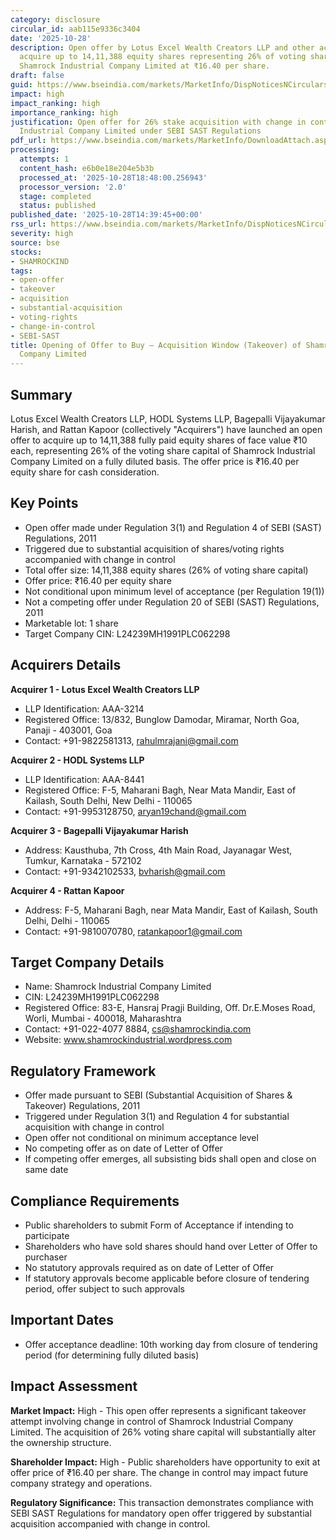 ```yaml
---
category: disclosure
circular_id: aab115e9336c3404
date: '2025-10-28'
description: Open offer by Lotus Excel Wealth Creators LLP and other acquirers to
  acquire up to 14,11,388 equity shares representing 26% of voting share capital of
  Shamrock Industrial Company Limited at ₹16.40 per share.
draft: false
guid: https://www.bseindia.com/markets/MarketInfo/DispNoticesNCirculars.aspx?Noticeid={08B804F9-B150-4289-B3D2-21E9CA2C4A48}&noticeno=20251028-49&dt=10/28/2025&icount=49&totcount=64&flag=0
impact: high
impact_ranking: high
importance_ranking: high
justification: Open offer for 26% stake acquisition with change in control of Shamrock
  Industrial Company Limited under SEBI SAST Regulations
pdf_url: https://www.bseindia.com/markets/MarketInfo/DownloadAttach.aspx?id=20251028-49&attachedId=26ec1ed4-a32a-490f-aa40-740df247e71e
processing:
  attempts: 1
  content_hash: e6b0e18e204e5b3b
  processed_at: '2025-10-28T18:48:00.256943'
  processor_version: '2.0'
  stage: completed
  status: published
published_date: '2025-10-28T14:39:45+00:00'
rss_url: https://www.bseindia.com/markets/MarketInfo/DispNoticesNCirculars.aspx?Noticeid={08B804F9-B150-4289-B3D2-21E9CA2C4A48}&noticeno=20251028-49&dt=10/28/2025&icount=49&totcount=64&flag=0
severity: high
source: bse
stocks:
- SHAMROCKIND
tags:
- open-offer
- takeover
- acquisition
- substantial-acquisition
- voting-rights
- change-in-control
- SEBI-SAST
title: Opening of Offer to Buy – Acquisition Window (Takeover) of Shamrock Industrial
  Company Limited
---
```


## Summary

Lotus Excel Wealth Creators LLP, HODL Systems LLP, Bagepalli Vijayakumar Harish, and Rattan Kapoor (collectively "Acquirers") have launched an open offer to acquire up to 14,11,388 fully paid equity shares of face value ₹10 each, representing 26% of the voting share capital of Shamrock Industrial Company Limited on a fully diluted basis. The offer price is ₹16.40 per equity share for cash consideration.

## Key Points

- Open offer made under Regulation 3(1) and Regulation 4 of SEBI (SAST) Regulations, 2011
- Triggered due to substantial acquisition of shares/voting rights accompanied with change in control
- Total offer size: 14,11,388 equity shares (26% of voting share capital)
- Offer price: ₹16.40 per equity share
- Not conditional upon minimum level of acceptance (per Regulation 19(1))
- Not a competing offer under Regulation 20 of SEBI (SAST) Regulations, 2011
- Marketable lot: 1 share
- Target Company CIN: L24239MH1991PLC062298

## Acquirers Details

**Acquirer 1 - Lotus Excel Wealth Creators LLP**
- LLP Identification: AAA-3214
- Registered Office: 13/832, Bunglow Damodar, Miramar, North Goa, Panaji - 403001, Goa
- Contact: +91-9822581313, rahulmrajani@gmail.com

**Acquirer 2 - HODL Systems LLP**
- LLP Identification: AAA-8441
- Registered Office: F-5, Maharani Bagh, Near Mata Mandir, East of Kailash, South Delhi, New Delhi - 110065
- Contact: +91-9953128750, aryan19chand@gmail.com

**Acquirer 3 - Bagepalli Vijayakumar Harish**
- Address: Kausthuba, 7th Cross, 4th Main Road, Jayanagar West, Tumkur, Karnataka - 572102
- Contact: +91-9342102533, bvharish@gmail.com

**Acquirer 4 - Rattan Kapoor**
- Address: F-5, Maharani Bagh, near Mata Mandir, East of Kailash, South Delhi, Delhi - 110065
- Contact: +91-9810070780, ratankapoor1@gmail.com

## Target Company Details

- Name: Shamrock Industrial Company Limited
- CIN: L24239MH1991PLC062298
- Registered Office: 83-E, Hansraj Pragji Building, Off. Dr.E.Moses Road, Worli, Mumbai - 400018, Maharashtra
- Contact: +91-022-4077 8884, cs@shamrockindia.com
- Website: www.shamrockindustrial.wordpress.com

## Regulatory Framework

- Offer made pursuant to SEBI (Substantial Acquisition of Shares & Takeover) Regulations, 2011
- Triggered under Regulation 3(1) and Regulation 4 for substantial acquisition with change in control
- Open offer not conditional on minimum acceptance level
- No competing offer as on date of Letter of Offer
- If competing offer emerges, all subsisting bids shall open and close on same date

## Compliance Requirements

- Public shareholders to submit Form of Acceptance if intending to participate
- Shareholders who have sold shares should hand over Letter of Offer to purchaser
- No statutory approvals required as on date of Letter of Offer
- If statutory approvals become applicable before closure of tendering period, offer subject to such approvals

## Important Dates

- Offer acceptance deadline: 10th working day from closure of tendering period (for determining fully diluted basis)

## Impact Assessment

**Market Impact:** High - This open offer represents a significant takeover attempt involving change in control of Shamrock Industrial Company Limited. The acquisition of 26% voting share capital will substantially alter the ownership structure.

**Shareholder Impact:** High - Public shareholders have opportunity to exit at offer price of ₹16.40 per share. The change in control may impact future company strategy and operations.

**Regulatory Significance:** This transaction demonstrates compliance with SEBI SAST Regulations for mandatory open offer triggered by substantial acquisition accompanied with change in control.